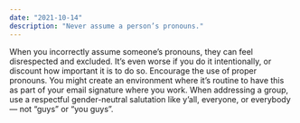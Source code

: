 ```yaml
---
date: "2021-10-14"
description: "Never assume a person’s pronouns."
---
```


When you incorrectly assume someone’s pronouns, they can feel disrespected and excluded. It’s even worse if you do it intentionally, or discount how important it is to do so. Encourage the use of proper pronouns. You might create an environment where it’s routine to have this as part of your email signature where you work. When addressing a group, use a respectful gender-neutral salutation like y’all, everyone, or everybody — not “guys” or “you guys”.
